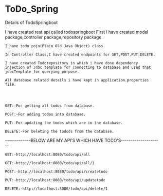 # ToDo_Spring
Details of TodoSpringboot
 
I have created rest api called todospringboot
    First I have created model package,controller package,repository package.  
 
    I have todo pojo(Plain Old Java Object) class.  
 
    In Controller Class,I have created endpoints for GET,POST,PUT,DELETE.  
 
    I have created Todorepository in which i have done dependency injection of Jdbc template for connecting to database and used that jdbcTemplate for querying purpose.  
 
    All database related details i have kept in application.properties file.  
 
  
 
 
    GET:-For getting all todos from database.  
 
    POST:-For adding todos into database.  
 
    PUT:-For updating the todos which are in the database.  
 
    DELETE:-For Deleting the todods from the database.  
 
  
 
-------------BELOW ARE MY API'S WHICH HAVE TODO'S---------------------
 
 
    GET:-http://localhost:8080/todo/api/all  
 
    GET:-http://localhost:8080/todo/api/all/1  
 
    POST:-http://localhost:8080/todo/api/createtodo  
 
    PUT:-http://localhost:8080/todo/api/updatetodo  
 
    DELETE:-http://localhost:8080/todo/api/delete/1  
